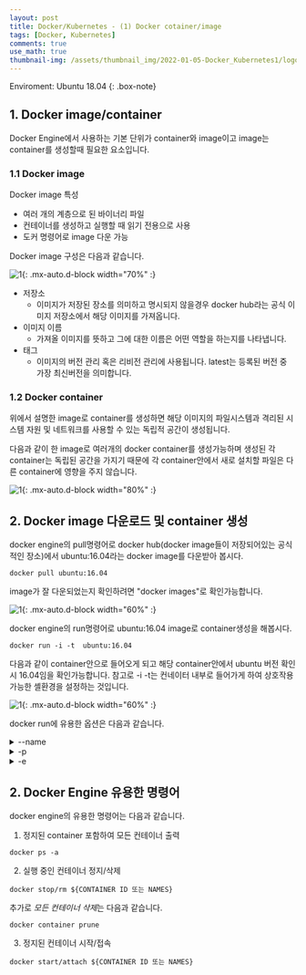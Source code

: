 ```yaml
---
layout: post
title: Docker/Kubernetes - (1) Docker cotainer/image
tags: [Docker, Kubernetes]
comments: true
use_math: true
thumbnail-img: /assets/thumbnail_img/2022-01-05-Docker_Kubernetes1/logo.png
---
```


Enviroment: Ubuntu 18.04 
{: .box-note}

## 1. Docker image/container

Docker Engine에서 사용하는 기본 단위가 container와 image이고 image는 container를 생성할때 필요한 요소입니다.

### 1.1 Docker image 

Docker image 특성
- 여러 개의 계층으로 된 바이너리 파일
- 컨테이너를 생성하고 실행할 때 읽기 전용으로 사용
- 도커 명령어로 image 다운 가능

Docker image 구성은 다음과 같습니다.

![1](https://da2so.github.io/assets/post_img/2022-01-06-Docker_Kubernetes2/1.png){: .mx-auto.d-block width="70%" :}

- 저장소
	- 이미지가 저장된 장소를 의미하고 명시되지 않을경우 docker hub라는 공식 이미지 저장소에서 해당 이미지를 가져옵니다.
- 이미지 이름
	- 가져올 이미지를 뜻하고 그에 대한 이름은 어떤 역할을 하는지를 나타냅니다.
- 태그
	- 이미지의 버전 관리 혹은 리비전 관리에 사용됩니다. latest는 등록된 버전 중 가장 최신버전을 의미합니다.

### 1.2 Docker container

위에서 설명한 image로 container를 생성하면 해당 이미지의 파일시스템과 격리된 시스템 자원 및 네트워크를 사용할 수 있는 독립적 공간이 생성됩니다.

다음과 같이 한 image로 여러개의 docker container를 생성가능하며 생성된 각 container는 독립된 공간을 가지기 때문에 각 container안에서 새로 설치할 파일은
다른 container에 영향을 주지 않습니다.

![1](https://da2so.github.io/assets/post_img/2022-01-06-Docker_Kubernetes2/2.png){: .mx-auto.d-block width="80%" :}

## 2. Docker image 다운로드 및 container 생성

docker engine의 pull명령어로 docker hub(docker image들이 저장되어있는 공식적인 장소)에서 ubuntu:16.04라는 docker image를 다운받아 봅시다.

```
docker pull ubuntu:16.04 
```

image가 잘 다운되었는지 확인하려면 "docker images"로 확인가능합니다.

![1](https://da2so.github.io/assets/post_img/2022-01-06-Docker_Kubernetes2/3.png){: .mx-auto.d-block width="60%" :}


docker engine의 run명령어로 ubuntu:16.04 image로 container생성을 해봅시다.

```
docker run -i -t  ubuntu:16.04 
```

다음과 같이 container안으로 들어오게 되고 해당 container안에서 ubuntu 버전 확인시 16.04임을 확인가능합니다. 참고로 -i -t는 컨네이터 내부로 들어가게 하여 상호작용 가능한 셸환경을 설정하는 것입니다. 


![1](https://da2so.github.io/assets/post_img/2022-01-06-Docker_Kubernetes2/4.png){: .mx-auto.d-block width="60%" :}


docker run에 유용한 옵션은 다음과 같습니다.

<details>
<summary>--name</summary>
<div markdown="1">

```
docker run -i -t  --name myubuntu ubuntu:16.04 
```

name옵션은 container의 명칭을 정해주는 것입니다. 
</div>
</details>


<details>
<summary>-p </summary>
<div markdown="1">

```
docker run -i -t -p 88:80 ubuntu:16.04 
```

-p 뒤의 88(호스트의 포트):80(컨테이너 포트)로 호스트와 컨테이너의 포트를 바인딩시킵니다. 
컨테이너안의 apache 웹서비스가 설치되어 있고 해당 웹서비스가 80포트를 사용하게될 경우 다음과 같은 접근이 가능합니다.
1. 외부에서 호스트의 IP의 88번 포트로 접근
2. 88번 포트는 컨테이너의 80번 포트로 포워딩
3. 컨테이너 안의 웹서버 접근 가능

</div>
</details>

<details>
<summary>-e </summary>
<div markdown="1">

```
docker run -i -t -e MYSQL_ROOT_PASSWORD=password mysql 
```

e옵션은 컨테이너 내부의 환경변수를 설정합니다. 컨테이너마다 e옵션을 통해 환경설정을 안해줄경우 실행이 되지않는 경우가 있으니 주의하세요

</div>
</details>


## 2. Docker Engine 유용한 명령어


docker engine의 유용한 명령어는 다음과 같습니다.

1. 정지된 container 포함하여 모든 컨테이너 출력
```
docker ps -a
```

2. 실행 중인 컨테이너 정지/삭제

```
docker stop/rm ${CONTAINER ID 또는 NAMES}
```

추가로 *모든 컨테이너 삭제*는 다음과 같습니다.

```
docker container prune
```

3. 정지된 컨테이너 시작/접속

```
docker start/attach ${CONTAINER ID 또는 NAMES}
```